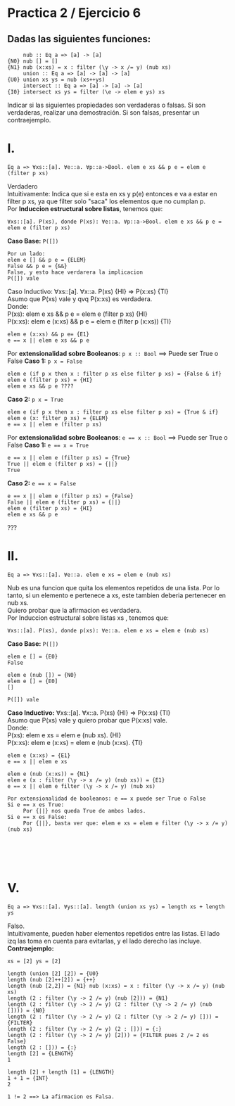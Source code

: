 # Practica 2 / Ejercicio 6
## Dadas las siguientes funciones:
```
     nub :: Eq a => [a] -> [a]
{N0} nub [] = []
{N1} nub (x:xs) = x : filter (\y -> x /= y) (nub xs)
     union :: Eq a => [a] -> [a] -> [a]
{U0} union xs ys = nub (xs++ys)
     intersect :: Eq a => [a] -> [a] -> [a]
{I0} intersect xs ys = filter (\e -> elem e ys) xs
```
Indicar si las siguientes propiedades son verdaderas o falsas. Si son verdaderas, realizar una demostración. Si son falsas, presentar un contraejemplo.

# I.  
```
Eq a => ∀xs::[a]. ∀e::a. ∀p::a->Bool. elem e xs && p e = elem e (filter p xs)
```
Verdadero  
Intuitivamente: Indica que si e esta en xs y p(e) entonces e va a estar en filter p xs, ya que filter solo "saca" los elementos que no cumplan p.  
Por **Induccion estructural sobre listas**, tenemos que:  

```
∀xs::[a]. P(xs), donde P(xs): ∀e::a. ∀p::a->Bool. elem e xs && p e = elem e (filter p xs)
```
**Caso Base:** `P([])`
```
Por un lado:
elem e [] && p e = {ELEM}
False && p e = {&&}
False, y esto hace verdarera la implicacion
P([]) vale
```
Caso Inductivo: ∀xs::[a]. ∀x::a. P(xs) {HI} => P(x:xs) {TI}  
Asumo que P(xs) vale y qvq P(x:xs) es verdadera.  
Donde:  
P(xs): elem e xs && p e = elem e (filter p xs) {HI}  
P(x:xs): elem e (x:xs) && p e = elem e (filter p (x:xs)) {TI}  

```
elem e (x:xs) && p e= {E1}
e == x || elem e xs && p e
```
Por **extensionalidad sobre Booleanos**: `p x :: Bool` ==> Puede ser True o False
**Caso 1:** `p x = False`
```
elem e (if p x then x : filter p xs else filter p xs) = {False & if}
elem e (filter p xs) = {HI}
elem e xs && p e ????
```
**Caso 2:** `p x = True`
```
elem e (if p x then x : filter p xs else filter p xs) = {True & if}
elem e (x: filter p xs) = {ELEM}
e == x || elem e (filter p xs) 
```
Por **extensionalidad sobre Booleanos**: `e == x :: Bool` ==> Puede ser True o False
**Caso 1:** `e == x = True`
```
e == x || elem e (filter p xs) = {True}
True || elem e (filter p xs) = {||}
True
```
**Caso 2:** `e == x = False`
```
e == x || elem e (filter p xs) = {False}
False || elem e (filter p xs) = {||}
elem e (filter p xs) = {HI}
elem e xs && p e
```
???  
# II.
```
Eq a => ∀xs::[a]. ∀e::a. elem e xs = elem e (nub xs)
```
Nub es una funcion que quita los elementos repetidos de una lista. Por lo tanto, si un elemento e pertenece a xs, este tambien deberia pertenecer en nub xs.  
Quiero probar que la afirmacion es verdadera.  
Por Induccion estructural sobre listas xs , tenemos que:
```
∀xs::[a]. P(xs), donde p(xs): ∀e::a. elem e xs = elem e (nub xs)
```
**Caso Base:** `P([])`
```
elem e [] = {E0}
False

elem e (nub []) = {N0}
elem e [] = {E0]
[]

P([]) vale
```
**Caso Inductivo:** ∀xs::[a]. ∀x::a. P(xs) {HI} => P(x:xs) {TI}  
Asumo que P(xs) vale y quiero probar que P(x:xs) vale.  
Donde:  
P(xs): elem e xs = elem e (nub xs). {HI}  
P(x:xs): elem e (x:xs) = elem e (nub (x:xs). {TI}
```
elem e (x:xs) = {E1}
e == x || elem e xs

elem e (nub (x:xs)) = {N1}
elem e (x : filter (\y -> x /= y) (nub xs)) = {E1}
e == x || elem e filter (\y -> x /= y) (nub xs)

Por extensionalidad de booleanos: e == x puede ser True o False
Si e == x es True:
     Por {||} nos queda True de ambos lados.
Si e == x es False:
     Por {||}, basta ver que: elem e xs = elem e filter (\y -> x /= y) (nub xs)


          

     
```

# V.  
```
Eq a => ∀xs::[a]. ∀ys::[a]. length (union xs ys) = length xs + length ys
```
Falso.  
Intuitivamente, pueden haber elementos repetidos entre las listas. El lado izq las toma en cuenta para evitarlas, y el lado derecho las incluye.
**Contraejemplo:**
```
xs = [2] ys = [2]

length (union [2] [2]) = {U0}
length (nub [2]++[2]) = {++}
length (nub [2,2]) = {N1} nub (x:xs) = x : filter (\y -> x /= y) (nub xs)
length (2 : filter (\y -> 2 /= y) (nub [2])) = {N1}
length (2 : filter (\y -> 2 /= y) (2 : filter (\y -> 2 /= y) (nub []))) = {N0}
length (2 : filter (\y -> 2 /= y) (2 : filter (\y -> 2 /= y) [])) = {FILTER}
length (2 : filter (\y -> 2 /= y) (2 : [])) = {:}
length (2 : filter (\y -> 2 /= y) [2])) = {FILTER pues 2 /= 2 es False}
length (2 : [])) = {:}
length [2] = {LENGTH}
1

length [2] + length [1] = {LENGTH}
1 + 1 = {INT}
2

1 != 2 ==> La afirmacion es Falsa.
```
